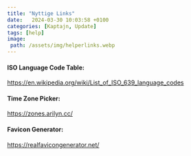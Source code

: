 ```yaml
---
title: "Nyttige Links"
date:   2024-03-30 10:03:58 +0100
categories: [Kaptajn, Update]
tags: [help]
image:
 path: /assets/img/helperlinks.webp
---
```


#### ISO Language Code Table:
<https://en.wikipedia.org/wiki/List_of_ISO_639_language_codes>

#### Time Zone Picker:
<https://zones.arilyn.cc/>

#### Favicon Generator:
<https://realfavicongenerator.net/>
